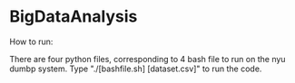 # BigDataAnalysis
How to run:

There are four python files, corresponding to 4 bash file to run on the nyu dumbp system.
Type "./[bashfile.sh] [dataset.csv]" to run the code. 
